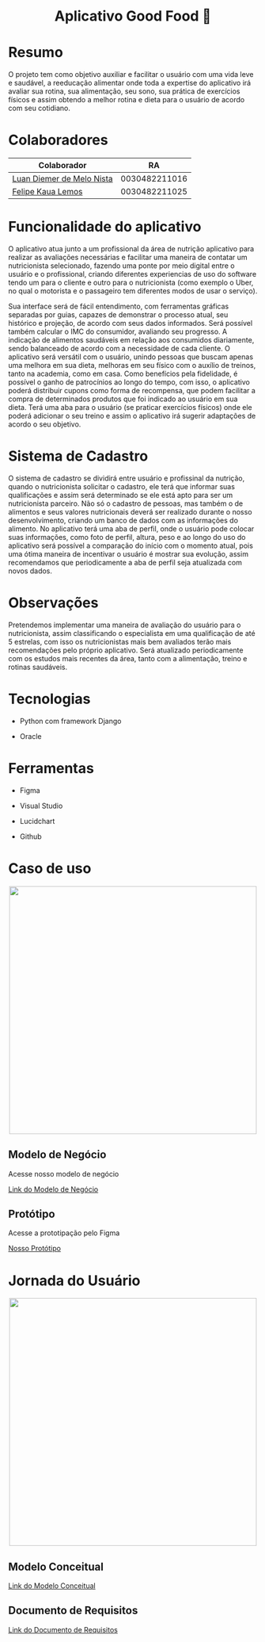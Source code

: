 <h1 align="center"> Aplicativo Good Food 🍉 </h1>

# Resumo

O projeto tem como objetivo auxiliar e facilitar o usuário com uma vida leve e saudável, a reeducação alimentar onde toda a expertise do aplicativo irá avaliar sua rotina, sua alimentação, seu sono, sua prática de exercícios físicos e assim obtendo a melhor rotina e dieta para o usuário de acordo com seu cotidiano.

# Colaboradores 
| Colaborador  | RA |
| ------------- | ------------- |
|   [Luan Diemer de Melo Nista](https://github.com/luandiemer) |  0030482211016  |
|   [Felipe Kaua Lemos](https://github.com/Lemos56)  | 0030482211025  |



# Funcionalidade do aplicativo

O aplicativo atua junto a um profissional da área de nutrição aplicativo para realizar as avaliações necessárias e facilitar uma maneira de contatar um nutricionista selecionado, fazendo uma ponte por meio digital entre o usuário e o profissional, criando diferentes experiencias de uso do software tendo um para o cliente e outro para o nutricionista (como exemplo o Uber, no qual o motorista e o passageiro tem diferentes modos de usar o serviço).

Sua interface será de fácil entendimento, com ferramentas gráficas separadas por guias, capazes de demonstrar o processo atual, seu histórico e projeção, de acordo com seus dados informados. Será possível também calcular o IMC do consumidor, avaliando seu progresso. A indicação de alimentos saudáveis em relação aos consumidos diariamente, sendo balanceado de acordo com a necessidade de cada cliente. O aplicativo será versátil com o usuário, unindo pessoas que buscam apenas uma melhora em sua dieta, melhoras em seu físico com o auxílio de treinos, tanto na academia, como em casa. Como benefícios pela fidelidade, é possível o ganho de patrocínios ao longo do tempo, com isso, o aplicativo poderá distribuir cupons como forma de recompensa,  que podem facilitar a compra de determinados produtos que foi indicado ao usuário em sua dieta. Terá uma aba para o usuário (se praticar exercícios físicos) onde ele poderá adicionar o seu treino e assim o aplicativo irá sugerir adaptações de acordo o seu objetivo.

# Sistema de Cadastro

O sistema de cadastro se dividirá entre usuário e profissinal da nutrição, quando o nutricionista solicitar o cadastro, ele terá que informar suas qualificações e assim será determinado se ele está apto para ser um nutricionista parceiro. Não só o cadastro de pessoas, mas também o de alimentos e seus valores nutricionais deverá ser realizado durante o nosso desenvolvimento, criando um banco de dados com as informações do alimento. No aplicativo terá uma aba de perfil, onde o usuário pode colocar suas informações, como foto de perfil, altura, peso e ao longo do uso do aplicativo será possível a comparação do início com o momento atual, pois uma ótima maneira de incentivar o usuário é mostrar sua evolução, assim recomendamos que periodicamente a aba de perfil seja atualizada com novos dados.

# Observações 
Pretendemos implementar uma maneira de avaliação do usuário para o nutricionista, assim classificando o especialista em uma qualificação de até 5 estrelas, com isso os nutricionistas mais bem avaliados terão mais recomendações pelo próprio aplicativo. Será atualizado periodicamente com os estudos mais recentes da área, tanto com a alimentação, treino e rotinas saudáveis.

# Tecnologias

- Python com framework Django

- Oracle

# Ferramentas

- Figma

- Visual Studio

- Lucidchart

- Github

# Caso de uso

<div align="center">
<img src="https://user-images.githubusercontent.com/110908112/248527218-deb50a4b-bbbf-4feb-bff1-b10305f13933.png" width="500px" />
</div>

## Modelo de Negócio

Acesse nosso modelo de negócio

[Link do Modelo de Negócio](https://docs.google.com/document/d/1iAm2GtwFNDZpfDnCdNUDYML1IDQ1og24aDjjKIqgm9c/edit)

## Protótipo
Acesse a prototipação pelo Figma

[Nosso Protótipo](https://www.figma.com/file/FdZ1WjyumaRK8zyQ6hJoET/Projeto-Feed?node-id=0%3A1&t=T3gAFYx4Vj08SCIf-1)

# Jornada do Usuário

<div align="center">
<img src="https://user-images.githubusercontent.com/110908112/236973859-7d555c29-c426-40a7-a1dd-f3e288efc166.jpg" width="500px" />
</div>

## Modelo Conceitual
[Link do Modelo Conceitual](https://lucid.app/lucidchart/a602fc34-fd79-4e62-81f7-05182337668b/edit?viewport_loc=166%2C122%2C1951%2C1073%2CHWEp-vi-RSFO&invitationId=inv_4752e364-d782-4f01-9d7e-1c703b80883c)

## Documento de Requisitos

[Link do Documento de Requisitos](https://docs.google.com/document/d/1T-lvUbERKdjSwX2S3uWctfHe6ApS56Axw0T7RWyg97E/edit)
